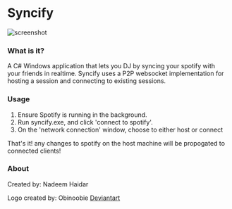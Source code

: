 # Syncify

![screenshot](http://i.imgur.com/OhDu7Re.png)

### What is it?

A C# Windows application that lets you DJ by syncing your spotify with your friends in realtime.
Syncify uses a P2P websocket implementation for hosting a session and connecting to existing sessions.

### Usage

1. Ensure Spotify is running in the background.
2. Run syncify.exe, and click 'connect to spotify'.
3. On the 'network connection' window, choose to either host or connect

That's it! any changes to spotify on the host machine will be propogated to connected clients!

### About

Created by: Nadeem Haidar

Logo created by: Obinoobie [Deviantart](http://obinoobie.deviantart.com/art/Spotify-icon-123672875)
